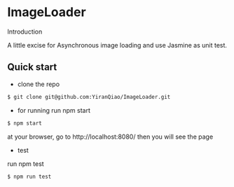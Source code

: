 # ImageLoader

Introduction

A little excise for Asynchronous image loading and use Jasmine as unit test.

##  Quick start
* clone the repo
```bash
$ git clone git@github.com:YiranQiao/ImageLoader.git
```

* for running run npm start
```bash
$ npm start
```

at your browser, go to http://localhost:8080/ then you will see the page

* test

run npm test
```bash
$ npm run test
```
